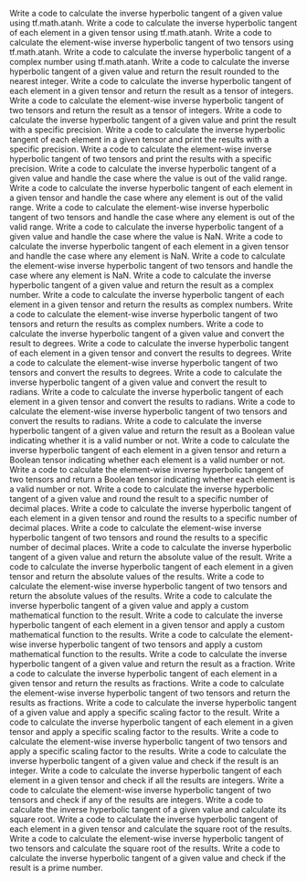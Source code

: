Write a code to calculate the inverse hyperbolic tangent of a given value using tf.math.atanh.
Write a code to calculate the inverse hyperbolic tangent of each element in a given tensor using tf.math.atanh.
Write a code to calculate the element-wise inverse hyperbolic tangent of two tensors using tf.math.atanh.
Write a code to calculate the inverse hyperbolic tangent of a complex number using tf.math.atanh.
Write a code to calculate the inverse hyperbolic tangent of a given value and return the result rounded to the nearest integer.
Write a code to calculate the inverse hyperbolic tangent of each element in a given tensor and return the result as a tensor of integers.
Write a code to calculate the element-wise inverse hyperbolic tangent of two tensors and return the result as a tensor of integers.
Write a code to calculate the inverse hyperbolic tangent of a given value and print the result with a specific precision.
Write a code to calculate the inverse hyperbolic tangent of each element in a given tensor and print the results with a specific precision.
Write a code to calculate the element-wise inverse hyperbolic tangent of two tensors and print the results with a specific precision.
Write a code to calculate the inverse hyperbolic tangent of a given value and handle the case where the value is out of the valid range.
Write a code to calculate the inverse hyperbolic tangent of each element in a given tensor and handle the case where any element is out of the valid range.
Write a code to calculate the element-wise inverse hyperbolic tangent of two tensors and handle the case where any element is out of the valid range.
Write a code to calculate the inverse hyperbolic tangent of a given value and handle the case where the value is NaN.
Write a code to calculate the inverse hyperbolic tangent of each element in a given tensor and handle the case where any element is NaN.
Write a code to calculate the element-wise inverse hyperbolic tangent of two tensors and handle the case where any element is NaN.
Write a code to calculate the inverse hyperbolic tangent of a given value and return the result as a complex number.
Write a code to calculate the inverse hyperbolic tangent of each element in a given tensor and return the results as complex numbers.
Write a code to calculate the element-wise inverse hyperbolic tangent of two tensors and return the results as complex numbers.
Write a code to calculate the inverse hyperbolic tangent of a given value and convert the result to degrees.
Write a code to calculate the inverse hyperbolic tangent of each element in a given tensor and convert the results to degrees.
Write a code to calculate the element-wise inverse hyperbolic tangent of two tensors and convert the results to degrees.
Write a code to calculate the inverse hyperbolic tangent of a given value and convert the result to radians.
Write a code to calculate the inverse hyperbolic tangent of each element in a given tensor and convert the results to radians.
Write a code to calculate the element-wise inverse hyperbolic tangent of two tensors and convert the results to radians.
Write a code to calculate the inverse hyperbolic tangent of a given value and return the result as a Boolean value indicating whether it is a valid number or not.
Write a code to calculate the inverse hyperbolic tangent of each element in a given tensor and return a Boolean tensor indicating whether each element is a valid number or not.
Write a code to calculate the element-wise inverse hyperbolic tangent of two tensors and return a Boolean tensor indicating whether each element is a valid number or not.
Write a code to calculate the inverse hyperbolic tangent of a given value and round the result to a specific number of decimal places.
Write a code to calculate the inverse hyperbolic tangent of each element in a given tensor and round the results to a specific number of decimal places.
Write a code to calculate the element-wise inverse hyperbolic tangent of two tensors and round the results to a specific number of decimal places.
Write a code to calculate the inverse hyperbolic tangent of a given value and return the absolute value of the result.
Write a code to calculate the inverse hyperbolic tangent of each element in a given tensor and return the absolute values of the results.
Write a code to calculate the element-wise inverse hyperbolic tangent of two tensors and return the absolute values of the results.
Write a code to calculate the inverse hyperbolic tangent of a given value and apply a custom mathematical function to the result.
Write a code to calculate the inverse hyperbolic tangent of each element in a given tensor and apply a custom mathematical function to the results.
Write a code to calculate the element-wise inverse hyperbolic tangent of two tensors and apply a custom mathematical function to the results.
Write a code to calculate the inverse hyperbolic tangent of a given value and return the result as a fraction.
Write a code to calculate the inverse hyperbolic tangent of each element in a given tensor and return the results as fractions.
Write a code to calculate the element-wise inverse hyperbolic tangent of two tensors and return the results as fractions.
Write a code to calculate the inverse hyperbolic tangent of a given value and apply a specific scaling factor to the result.
Write a code to calculate the inverse hyperbolic tangent of each element in a given tensor and apply a specific scaling factor to the results.
Write a code to calculate the element-wise inverse hyperbolic tangent of two tensors and apply a specific scaling factor to the results.
Write a code to calculate the inverse hyperbolic tangent of a given value and check if the result is an integer.
Write a code to calculate the inverse hyperbolic tangent of each element in a given tensor and check if all the results are integers.
Write a code to calculate the element-wise inverse hyperbolic tangent of two tensors and check if any of the results are integers.
Write a code to calculate the inverse hyperbolic tangent of a given value and calculate its square root.
Write a code to calculate the inverse hyperbolic tangent of each element in a given tensor and calculate the square root of the results.
Write a code to calculate the element-wise inverse hyperbolic tangent of two tensors and calculate the square root of the results.
Write a code to calculate the inverse hyperbolic tangent of a given value and check if the result is a prime number.
